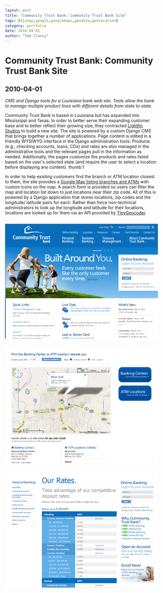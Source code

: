 ```yaml
---
layout: post
title: "Community Trust Bank: Community Trust Bank Site"
tags: [django,google,googlemaps,geodata,geolocation]
category: portfolio
date: 2010-04-01
author: "Tom Clancy"
---
```


# Community Trust Bank: Community Trust Bank Site

## 2010-04-01

_CMS and Django tools for a Louisiana bank web site. Tools allow the bank to manage multiple product lines with different details from state to state._

<p>Community Trust Bank is based in Louisiana but has expanded into Mississippi and Texas. In order to better serve their expanding customer base and to better reflect their growing size, they contracted <a href="http://www.lightfin.com/">Lightfin Studios</a> to build a new site. The site is powered by a custom Django CMS that brings together a number of applications. Page content is edited in a friendly WYSIWYG interface in the Django administration tools. Products (e.g., checking accounts, loans, CDs) and rates are also managed in the administrative tools and the relevant pages pull in the information as needed. Additionally, the pages customize the products and rates listed based on the user's selected state (and require the user to select a location before displaying any content). thumb:1</p>
<p>In order to help existing customers find the branch or ATM location closest to them, the site provides a <a href="https://www.ctbonline.com/pages/locations">Google Map listing branches and ATMs</a> with custom icons on the map. A search form is provided so users can filter the map and location list down to just locations near their zip code. All of this is powered by a Django application that stores locations, zip codes and the longitude/ latitude pairs for each. Rather than force non-technical administrators to look up the longitude and latitude for their locations, locations are looked up for them via an API provided by&nbsp;<a href="http://tinygeocoder.com/">TinyGeocoder</a>.</p><img src="/assets/portfolio/ctb-home.jpg" alt="Homepage Community Trust Bank has locations in Louisiana, Mississippi and Texas." style="margin: 1em 0" />
<img src="/assets/portfolio/ctb-locations.jpg" alt="Locations Tool Google Map with radius search based on a user's zip code." style="margin: 1em 0" />
<img src="/assets/portfolio/ctb-rates.jpg" alt="Rates Display Current rate information is based on the user's location" style="margin: 1em 0" />

